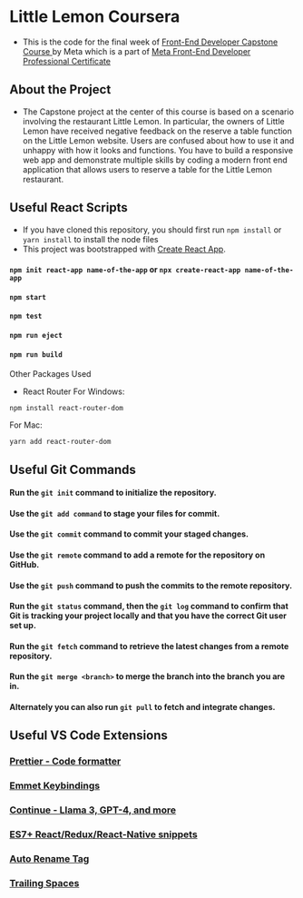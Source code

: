 # Little Lemon Coursera
- This is the code for the final week of  <a href="https://www.coursera.org/learn/meta-front-end-developer-capstone?specialization=meta-front-end-developer"> Front-End Developer Capstone Course </a> by Meta which is a part of <a href="https://www.coursera.org/professional-certificates/meta-front-end-developer?utm_source=gg&utm_medium=sem&utm_campaign=B2C_INDIA_Meta_FTOCF_Front_End_Developer_Meta_Professional_Certificate_ArtE&utm_content=B2C&campaignid=20672771440&adgroupid=159938653356&device=c&keyword=front%20end%20certification&matchtype=p&network=g&devicemodel=&adpostion=&creativeid=696893433118&hide_mobile_promo&gad_source=1&gclid=CjwKCAjwz42xBhB9EiwA48pT77E8m8XWEPArKoLa5tYEavbVtjjMULb6F39e3CdM3T3lVQ5PNKylkxoCrVoQAvD_BwE"> Meta Front-End Developer Professional Certificate</a> 

## About the Project
- The Capstone project at the center of this course is based on a scenario involving the restaurant Little Lemon. In particular, the owners of Little Lemon have received negative feedback on the reserve a table function on the Little Lemon website. Users are confused about how to use it and unhappy with how it looks and functions. You have to build a responsive web app and demonstrate multiple skills by coding a modern front end application that allows users to reserve a table for the Little Lemon restaurant. 


## Useful React Scripts 
- If you have cloned this repository, you should first run `npm install` or `yarn install` to install the node files
- This project was bootstrapped with [Create React App](https://github.com/facebook/create-react-app).

#### `npm init react-app name-of-the-app` or `npx create-react-app name-of-the-app`
#### `npm start`
#### `npm test`
#### `npm run eject`
#### `npm run build`

Other Packages Used 
- React Router
For Windows: 
 ````
npm install react-router-dom
````
For Mac: 
````
yarn add react-router-dom
````


## Useful Git Commands 

#### Run the `git init` command to initialize the repository.

#### Use the `git add command` to stage your files for commit.

#### Use the `git commit` command to commit your staged changes.

#### Use the `git remote` command to add a remote for the repository on GitHub.

#### Use the `git push` command to push the commits to the remote repository.

#### Run the `git status` command, then the `git log` command to confirm that Git is tracking your project locally and that you have the correct Git user set up.

#### Run the `git fetch` command to retrieve the latest changes from a remote repository.

#### Run the `git merge <branch>` to merge the branch into the branch you are in.

#### Alternately you can also run `git pull` to fetch and integrate changes.


## Useful VS Code Extensions 
### [Prettier - Code formatter](https://marketplace.visualstudio.com/items?itemName=esbenp.prettier-vscode)
### [Emmet Keybindings](https://marketplace.visualstudio.com/items?itemName=agutierrezr.emmet-keybindings)
### [Continue - Llama 3, GPT-4, and more](https://marketplace.visualstudio.com/items?itemName=Continue.continue) 
### [ES7+ React/Redux/React-Native snippets](https://marketplace.visualstudio.com/items?itemName=dsznajder.es7-react-js-snippets)
### [Auto Rename Tag](https://marketplace.visualstudio.com/items?itemName=formulahendry.auto-rename-tag)
### [Trailing Spaces](https://marketplace.visualstudio.com/items?itemName=shardulm94.trailing-spaces)


